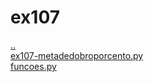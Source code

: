 # ex107 
<a href='https://gabrielryanft.github.io/learning/cursoemvideo/python/exerciciospython/aula22_funcoes_locais' target='_self' rel='prev'>..</a><br/>
<a href='https://gabrielryanft.github.io/learning/cursoemvideo/python/exerciciospython/aula22_funcoes_locais/ex107/ex107-metadedobroporcento.py' target='_blank' rel='next'>ex107-metadedobroporcento.py</a><br/>
<a href='https://gabrielryanft.github.io/learning/cursoemvideo/python/exerciciospython/aula22_funcoes_locais/ex107/funcoes.py' target='_blank' rel='next'>funcoes.py</a><br/>
